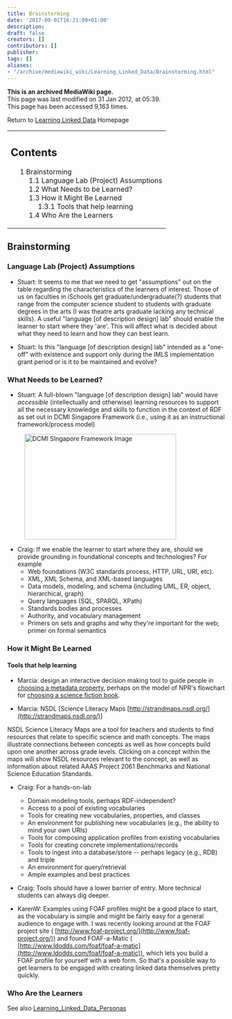 ```yaml
---
title: Brainstorming
date: '2017-09-01T16:21:09+01:00'
description: 
draft: false
creators: []
contributors: []
publisher: 
tags: []
aliases:
- "/archive/mediawiki_wiki/Learning_Linked_Data/Brainstorming.html"
---
```


 **This is an archived MediaWiki page.**  
This page was last modified on 31 Jan 2012, at 05:39.  
This page has been accessed 9,163 times.

Return to [Learning Linked Data](/archive/mediawiki_wiki/Learning_Linked_Data "Learning Linked Data") Homepage

<table id="toc" class="toc">
  <tr>
    <td>
      <div id="toctitle">
        <h2>Contents</h2>
      </div>
      <ul>
        <li class="toclevel-1 tocsection-1">
          <a href="#Brainstorming"><span class="tocnumber">1</span> <span class="toctext">Brainstorming</span></a>
          <ul>
            <li class="toclevel-2 tocsection-2"><a href="#Language_Lab_.28Project.29_Assumptions"><span class="tocnumber">1.1</span> <span class="toctext">Language Lab (Project) Assumptions</span></a></li>
            <li class="toclevel-2 tocsection-3"><a href="#What_Needs_to_be_Learned.3F"><span class="tocnumber">1.2</span> <span class="toctext">What Needs to be Learned?</span></a></li>
            <li class="toclevel-2 tocsection-4">
              <a href="#How_it_Might_Be_Learned"><span class="tocnumber">1.3</span> <span class="toctext">How it Might Be Learned</span></a>
              <ul>
                <li class="toclevel-3 tocsection-5"><a href="#Tools_that_help_learning"><span class="tocnumber">1.3.1</span> <span class="toctext">Tools that help learning</span></a></li>
              </ul>
            </li>
            <li class="toclevel-2 tocsection-6"><a href="#Who_Are_the_Learners"><span class="tocnumber">1.4</span> <span class="toctext">Who Are the Learners</span></a></li>
          </ul>
        </li>
      </ul>
    </td>
  </tr>
</table>

## Brainstorming 

### Language Lab (Project) Assumptions 

- Stuart: It seems to me that we need to get "assumptions" out on the table regarding the characteristics of the learners of interest. Those of us on faculties in iSchools get graduate/undergraduate(?) students that range from the computer science student to students with graduate degrees in the arts (I was theatre arts graduate lacking any technical skills). A useful "language [of description design] lab" should enable the learner to start where they 'are'. This will affect what is decided about what they need to learn and how they can best learn.

- Stuart: Is this "language [of description design] lab" intended as a "one-off" with existence and support only during the IMLS implementation grant period or is it to be maintained and evolve?

### What Needs to be Learned? 

- Stuart: A full-blown "language [of description design] lab" would have _accessible_ (intellectually and otherwise) learning resources to support all the necessary knowledge and skills to function in the context of RDF as set out in DCMI Singapore Framework (i.e., using it as an instructional framework/process model)
<dl><dd> <a href="/archive/mediawiki_wiki/images/Singapore-framework.jpg" class="image" title="DCMI SIngapore Framework Image"><img alt="DCMI SIngapore Framework Image" src="/archive/mediawiki_wiki/images/Singapore-framework.jpg" width="350" height="243"></a>
</dd></dl>

- Craig: If we enable the learner to start where they are, should we provide grounding in foundational concepts and technologies? For example
  - Web foundations (W3C standards process, HTTP, URL, URI, etc).
  - XML, XML Schema, and XML-based languages
  - Data models, modeling, and schema (including UML, ER, object, hierarchical, graph)
  - Query languages (SQL, SPARQL, XPath)
  - Standards bodies and processes
  - Authority, and vocabulary management
  - Primers on sets and graphs and why they're important for the web; primer on formal semantics

### How it Might Be Learned 

#### Tools that help learning 

- Marcia: design an interactive decision making tool to guide people in [choosing a metadata property](http://aims.fao.org/lode/bd/rights), perhaps on the model of NPR's flowchart for [choosing a science fiction book](http://www.sfsignal.com/archives/2011/09/flowchart-for-navigating-nprs-top-100-sff-books/).

- Marcia: NSDL [Science Literacy Maps [http://strandmaps.nsdl.org/](http://strandmaps.nsdl.org/)]

NSDL Science Literacy Maps are a tool for teachers and students to find resources that relate to specific science and math concepts. The maps illustrate connections between concepts as well as how concepts build upon one another across grade levels. Clicking on a concept within the maps will show NSDL resources relevant to the concept, as well as information about related AAAS Project 2061 Benchmarks and National Science Education Standards.

- Craig: For a hands-on-lab
  - Domain modeling tools, perhaps RDF-independent?
  - Access to a pool of existing vocabularies
  - Tools for creating new vocabularies, properties, and classes
  - An environment for publishing new vocabularies (e.g., the ability to mind your own URIs)
  - Tools for composing application profiles from existing vocabularies
  - Tools for creating concrete implementations/records
  - Tools to ingest into a database/store -- perhaps legacy (e.g., RDB) and triple
  - An environment for query/retrieval
  - Ample examples and best practices

- Craig: Tools should have a lower barrier of entry. More technical students can always dig deeper.
- KarenW: Examples using FOAF profiles might be a good place to start, as the vocabulary is simple and might be fairly easy for a general audience to engage with. I was recently looking around at the FOAF project site ( [http://www.foaf-project.org/](http://www.foaf-project.org/)) and found FOAF-a-Matic ( [http://www.ldodds.com/foaf/foaf-a-matic](http://www.ldodds.com/foaf/foaf-a-matic)), which lets you build a FOAF profile for yourself with a web form. So that's a possible way to get learners to be engaged with creating linked data themselves pretty quickly.

### Who Are the Learners 

See also [Learning\_Linked\_Data\_Personas](/archive/mediawiki_wiki/Learning_Linked_Data_Personas "Learning Linked Data Personas")

